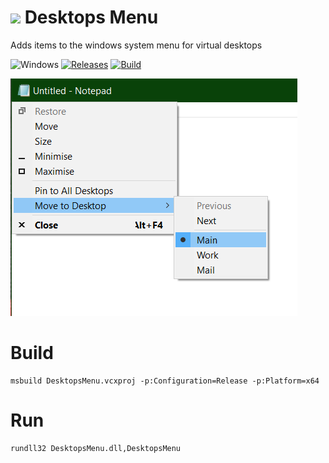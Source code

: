 <!-- ![Icon](res/main.ico) Desktops Menu -->
<img src="res/main.ico" width=32/> Desktops Menu
==========

Adds items to the windows system menu for virtual desktops

![Windows](https://img.shields.io/badge/platform-Windows-blue.svg)
[![Releases](https://img.shields.io/github/release/RadAd/DesktopsMenu.svg)](https://github.com/RadAd/DesktopsMenu/releases/latest)
[![Build](https://img.shields.io/appveyor/ci/RadAd/DesktopsMenu.svg)](https://ci.appveyor.com/project/RadAd/DesktopsMenu)

![Screenshot](docs/screenshot.png)

Build
=======
```
msbuild DesktopsMenu.vcxproj -p:Configuration=Release -p:Platform=x64
```
Run
=======
```
rundll32 DesktopsMenu.dll,DesktopsMenu
```
